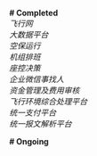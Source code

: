 <b># Completed </b> <br>
*飞行网* <br>
*大数据平台* <br>
*空保运行* <br>
*机组排班* <br>
*座控决策* <br> 
*企业微信事找人* <br>
*资金管理及费用审核* <br>
*飞行环境综合处理平台*<br>
*统一支付平台*<br>
*统一报文解析平台*<br>

<b># Ongoing</b><br>


